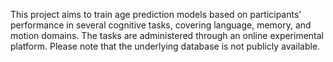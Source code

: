 This project aims to train age prediction models based on participants' performance in several cognitive tasks, covering language, memory, and motion domains. The tasks are administered through an online experimental platform. Please note that the underlying database is not publicly available.
